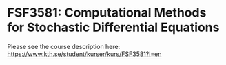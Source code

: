 # FSF3581: Computational Methods for Stochastic Differential Equations
Please see the course description here: https://www.kth.se/student/kurser/kurs/FSF3581?l=en
